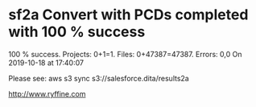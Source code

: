 # sf2a Convert with PCDs completed with 100 % success

100 % success. Projects: 0+1=1.  Files: 0+47387=47387. Errors: 0,0  On 2019-10-18 at 17:40:07



Please see: aws s3 sync s3://salesforce.dita/results2a

http://www.ryffine.com
